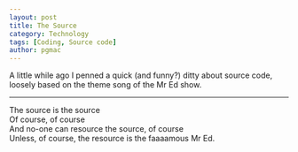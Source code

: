 ```yaml
---
layout: post
title: The Source
category: Technology
tags: [Coding, Source code]
author: pgmac
---
```


A little while ago I penned a quick (and funny?) ditty about source code, loosely based on the theme song of the Mr Ed show.

****

The source is the source  
Of course, of course  
And no-one can resource the source, of course  
Unless, of course, the resource is the faaaamous Mr Ed.
